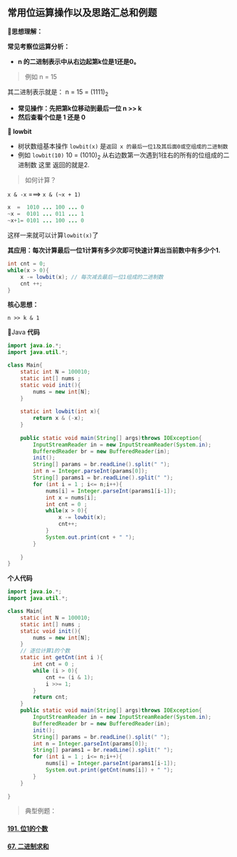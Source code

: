 ## 常用位运算操作以及思路汇总和例题

**📝思想理解：**

**常见考察位运算分析：**

- **n 的二进制表示中从右边起第k位是1还是0。**

> 例如 n = 15

其二进制表示就是： n = 15 = $(1111)_2$

- **常见操作：先把第k位移动到最后一位 n >> k**
- **然后查看个位是 1 还是 0**

**:book: lowbit**

- 树状数组基本操作 `lowbit(x)` 是`返回 x 的最后一位1及其后面0或空组成的二进制数`
- 例如 `lowbit(10)`  10 = $(1010)_2$ 从右边数第一次遇到1往右的所有的位组成的二进制数 这里 返回的就是2.

> 如何计算？

`x & -x`   ===>   `x & (~x + 1)`

```java
x  =  1010 ... 100 ... 0
~x =  0101 ... 011 ... 1
~x+1= 0101 ... 100 ... 0
```

这样一来就可以计算`lowbit(x)`了

**其应用：每次计算最后一位1计算有多少次即可快速计算出当前数中有多少个1.**

```java
int cnt = 0;
while(x > 0){
    x -= lowbit(x); // 每次减去最后一位1组成的二进制数
    cnt ++;
}
```

**核心思想：**

`n >> k & 1`

:bookmark_tabs:Java **代码**

```java
import java.io.*;
import java.util.*;

class Main{
    static int N = 100010;
    static int[] nums ;
    static void init(){
        nums = new int[N];
    }
    
    static int lowbit(int x){
        return x & (-x);  
    }
    
    public static void main(String[] args)throws IOException{
        InputStreamReader in = new InputStreamReader(System.in);
        BufferedReader br = new BufferedReader(in);
        init();
        String[] params = br.readLine().split(" ");
        int n = Integer.parseInt(params[0]);
        String[] params1 = br.readLine().split(" ");
        for (int i = 1 ; i<= n;i++){
            nums[i] = Integer.parseInt(params1[i-1]);
            int x = nums[i];
            int cnt = 0 ;
            while(x > 0){
                x -= lowbit(x);
                cnt++;
            }
            System.out.print(cnt + " ");
        }
       
    }
}
```

**个人代码**

```java
import java.io.*;
import java.util.*;

class Main{
    static int N = 100010;
    static int[] nums ;
    static void init(){
        nums = new int[N];
    }
    // 逐位计算1的个数
    static int getCnt(int i ){
        int cnt = 0 ;
        while (i > 0){
            cnt += (i & 1);
            i >>= 1;
        }
        return cnt;
    }
    public static void main(String[] args)throws IOException{
        InputStreamReader in = new InputStreamReader(System.in);
        BufferedReader br = new BufferedReader(in);
        init();
        String[] params = br.readLine().split(" ");
        int n = Integer.parseInt(params[0]);
        String[] params1 = br.readLine().split(" ");
        for (int i = 1 ; i<= n;i++){
            nums[i] = Integer.parseInt(params1[i-1]);
            System.out.print(getCnt(nums[i]) + " ");
        }
    }
    
}
```

> 典型例题：

#### [191. 位1的个数](https://leetcode-cn.com/problems/number-of-1-bits/)

#### [67. 二进制求和](https://leetcode-cn.com/problems/add-binary/)
